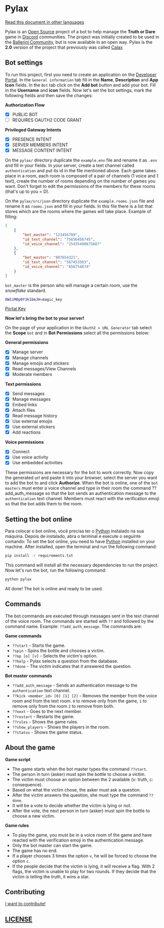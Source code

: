 # Pylax

[Read this document in other languages](doc/docs/global_docs.md)

Pylax is an [Open Source](https://en.wikipedia.org/wiki/Open_source) project of a bot to help manage the **Truth or Dare** game in [Discord](https://discord.com/) communities. The project was initially created to be used in the [Ballerini Community](https://discord.gg/wagxzStdcR), but is now available in an open way. Pylax is the **2.0** version of the project that previously was called [Calax](https://en.wikipedia.org/wiki/Truth_or_Dare_(2018_film))

## Bot settings
To run this project, first you need to create an application on the [Developer Portal](https://discord.com/developers/applications). In the `General information` tab fill in the **Name**, **Description** and **App Icon** fields. In the `Bot` tab click on the **Add bot** button and add your bot. Fill in the **Username** and **icon** fields. Now let's set the bot settings, mark the following fields and then save the changes:

**Authorization Flow**
- [X] PUBLIC BOT
- [ ] REQUIRES OAUTH2 CODE GRANT

**Privileged Gateway Intents**
- [X] PRESENCE INTENT
- [X] SERVER MEMBERS INTENT
- [X] MESSAGE CONTENT INTENT

On the `pylax/` directory duplicate the `example.env` file and rename it as `.env` and fill in your fields.
In your server, create a text channel called `authentication` and put its id in the file mentioned above. Each game takes place in a room, each room is composed of a pair of channels (1 voice and 1 text), create the number of rooms depending on the number of games you want. Don't forget to edit the permissions of the members for these rooms (that's up to you = D).

On the `pylax/src/json` directory duplicate the `example.rooms.json` file and rename it as `rooms.json` and fill in your fields.
In this file there is a list that stores which are the rooms where the games will take place. Example of filling:
```json
[
    {
        "bot_master": "123456789",
        "id_text_channel": "75656456745",
        "id_voice_channel": "25435498675687"
    },
    {
        "bot_master": "987654321",
        "id_text_channel": "567453563",
        "id_voice_channel": "656754674"
    }
]
```
`bot_master` is the person who will manage a certain room, use the *snowflake* standard.
```bash
OW1iM0p0Y3k1bmJH=magic_key
```
[Portal Key](https://map.ballerinihalloween.dev/)

**Now let's bring the bot to your server!**

On the page of your application in the `OAuth2 > URL Generator` tab select the **Scope** `bot` and in **Bot Permissions** select all the permissions below:

**General permissions**
- [X] Manage server
- [X] Manage channels
- [X] Manage emojis and stickers
- [X] Read messages/View Channels
- [X] Moderate members

**Text permissions**
- [X] Send messages
- [X] Manage messages
- [X] Embed links
- [X] Attach files
- [X] Read message history
- [X] Use external emojis
- [X] Use external stickers
- [X] Add reactions

**Voice permissions**
- [X] Connect
- [X] Use voice activity
- [X] Use embedded activities

These permissions are necessary for the bot to work correctly. Now copy the generated url and paste it into your browser, select the server you want to add the bot to and click **Authorize**. When the bot is online, one of the `bot masters` must enter a voice channel and type in their room the command ??add_auth_message so that the bot sends an authentication message to the `authentication` text channel. Members must react with the verification emoji so that the bot adds them to the room.

## Setting the bot online
Para colocar o bot online, você precisa ter o [Python](https://www.python.org/downloads/) instalado na sua máquina. Depois de instalado, abra o terminal e execute o seguinte comando:
To set the bot online, you need to have [Python](https://www.python.org/downloads/) installed on your machine. After installed, open the terminal and run the following command:
```bash
pip install -r requirements.txt
```
This command will install all the necessary dependencies to run the project. Now let's run the bot, run the following command:
```bash
python pylax
```
All done! The bot is online and ready to be used.

## Commands
The bot commands are executed through messages sent in the text channel of the voice room. The commands are started with `??` and followed by the command name. Example: `??add_auth_message`. The commands are:

**Game commands**
- `??start` - Starts the game.
- `?spin` - Spins the bottle and chooses a victim.
- `??op [o] [v]` - Selects the victim's option.
- `??help` - Pylax selects a question from the database.
- `??done` - The victim indicates that it answered the question.

**Bot master commands**
- `??add_auth_message` - Sends an authentication message to the `authentication` text channel.
- `??kick <member_id> [0] [1] [2]` - Removes the member from the voice room and from the text room. `0` to remove only from the game, `1` to remove only from the room `2` to remove from both.
- `??next` - Goes to the next member.
- `??restart` - Restarts the game.
- `??rules` - Shows the game rules.
- `??show_players` - Shows the players in the room.
- `??status` - Shows the game status.

## About the game
**Game script**
- The game starts when the bot master types the command `??start`.
- The person in turn (asker) must spin the bottle to choose a victim.
- The victim must choose an option between the 2 available (v: truth, c: consequence).
- Based on what the victim chose, the asker must ask a question.
- After the victim answers the question, she must type the command `??done`.
- It will be a vote to decide whether the victim is lying or not.
- After the vote, the next person in turn (asker) must spin the bottle to choose a new victim.

**Game rules**
- To play the game, you must be in a voice room of the game and have reacted with the verification emoji in the authentication message.
- Only the bot master can start the game.
- The game has no end.
- If a player chooses 3 times the option `v`, he will be forced to choose the option `c`.
- If the people decide that the victim is lying, it will receive a flag. With 2 flags, the victim is unable to play for two rounds. If they decide that the victim is telling the truth, it wins a star.

## Contributing
[I want to contribute!](doc/docs/en/contributing.md)

## [LICENSE](LICENSE)
